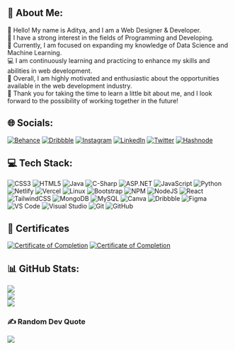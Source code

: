## 💫 About Me:
👋 Hello! My name is Aditya, and I am a Web Designer & Developer.<br>👀 I have a strong interest in the fields of Programming and Developing.<br>🌱 Currently, I am focused on expanding my knowledge of Data Science and Machine Learning.<br>💻 I am continuously learning and practicing to enhance my skills and abilities in web development.<br>💪 Overall, I am highly motivated and enthusiastic about the opportunities available in the web development industry.<br>🙏 Thank you for taking the time to learn a little bit about me, and I look forward to the possibility of working together in the future!


## 🌐 Socials:
[![Behance](https://img.shields.io/badge/Behance-1769ff?style=for-the-badge&logo=behance&logoColor=white)](https://behance.net/uixaadi)
[![Dribbble](https://img.shields.io/badge/Dribbble-ea4c89?style=for-the-badge&logo=dribbble&logoColor=white)](https://dribbble.com/uixaadi)
[![Instagram](https://img.shields.io/badge/Instagram-%23E4405F.svg?style=for-the-badge&logo=Instagram&logoColor=white)](https://instagram.com/uix.aadi)
[![LinkedIn](https://img.shields.io/badge/LinkedIn-%230077B5.svg?style=for-the-badge&logo=linkedin&logoColor=white)](https://linkedin.com/in/uixaadi)
[![Twitter](https://img.shields.io/badge/Twitter-%231DA1F2.svg?style=for-the-badge&logo=Twitter&logoColor=white)](https://twitter.com/uixaadi)
[![Hashnode](https://img.shields.io/badge/Hashnode-2962FF?style=for-the-badge&logo=hashnode&logoColor=white)](https://uixaadi.hashnode.dev/)

## 💻 Tech Stack:
![CSS3](https://img.shields.io/badge/css3-%231572B6.svg?style=for-the-badge&logo=css3&logoColor=white)
![HTML5](https://img.shields.io/badge/html5-%23E34F26.svg?style=for-the-badge&logo=html5&logoColor=white)
![Java](https://img.shields.io/badge/java-%23ED8B00.svg?style=for-the-badge&logo=java&logoColor=white)
![C-Sharp](https://img.shields.io/badge/C%23-239120?style=for-the-badge&logo=c-sharp&logoColor=white)
![ASP.NET](https://img.shields.io/badge/ASP.NET-512BD4?style=for-the-badge&logo=dotnet&logoColor=white)
![JavaScript](https://img.shields.io/badge/javascript-%23323330.svg?style=for-the-badge&logo=javascript&logoColor=%23F7DF1E)
![Python](https://img.shields.io/badge/python-3670A0?style=for-the-badge&logo=python&logoColor=ffdd54)
![Netlify](https://img.shields.io/badge/netlify-%23000000.svg?style=for-the-badge&logo=netlify&logoColor=#00C7B7)
![Vercel](https://img.shields.io/badge/vercel-%23000000.svg?style=for-the-badge&logo=vercel&logoColor=white)
![Linux](https://img.shields.io/badge/Linux-FCC624?style=for-the-badge&logo=linux&logoColor=black)
![Bootstrap](https://img.shields.io/badge/bootstrap-%23563D7C.svg?style=for-the-badge&logo=bootstrap&logoColor=white)
![NPM](https://img.shields.io/badge/NPM-%23000000.svg?style=for-the-badge&logo=npm&logoColor=white)
![NodeJS](https://img.shields.io/badge/node.js-6DA55F?style=for-the-badge&logo=node.js&logoColor=white)
![React](https://img.shields.io/badge/react-%2320232a.svg?style=for-the-badge&logo=react&logoColor=%2361DAFB)
![TailwindCSS](https://img.shields.io/badge/tailwindcss-%2338B2AC.svg?style=for-the-badge&logo=tailwind-css&logoColor=white)
![MongoDB](https://img.shields.io/badge/MongoDB-%234ea94b.svg?style=for-the-badge&logo=mongodb&logoColor=white)
![MySQL](https://img.shields.io/badge/mysql-%2300f.svg?style=for-the-badge&logo=mysql&logoColor=white)
![Canva](https://img.shields.io/badge/Canva-%2300C4CC.svg?style=for-the-badge&logo=Canva&logoColor=white)
![Dribbble](https://img.shields.io/badge/Dribbble-EA4C89?style=for-the-badge&logo=dribbble&logoColor=white)
![Figma](https://img.shields.io/badge/figma-%23F24E1E.svg?style=for-the-badge&logo=figma&logoColor=white)
![VS Code](https://img.shields.io/badge/vs%20code-%23007ACC.svg?style=for-the-badge&logo=visual-studio-code&logoColor=white) 
![Visual Studio](https://img.shields.io/badge/Visual_Studio-5C2D91?style=for-the-badge&logo=visual-studio&logoColor=white)
![Git](https://img.shields.io/badge/git-%23F05032.svg?style=for-the-badge&logo=git&logoColor=white) 
![GitHub](https://img.shields.io/badge/github-%23121011.svg?style=for-the-badge&logo=github&logoColor=white)

## 📜 Certificates

[![Certificate of Completion](https://www.dropbox.com/s/xyrxz5umz0nsw6f/Badge.png?raw=1)](https://www.futurelearn.com/certificates/g4g8e4p) 
[![Certificate of Completion](https://www.dropbox.com/s/oencpmijt3mjjxy/JS.png?raw=1)](https://www.hackerrank.com/certificates/9087208b2dcf)

## 📊 GitHub Stats:
![](https://github-readme-stats.vercel.app/api?username=uixaadi&theme=tokyonight&hide_border=false&include_all_commits=false&count_private=false)<br/>
![](https://github-readme-streak-stats.herokuapp.com/?user=uixaadi&theme=tokyonight&hide_border=false)<br/>
![](https://github-readme-stats.vercel.app/api/top-langs/?username=uixaadi&theme=tokyonight&hide_border=false&include_all_commits=false&count_private=false&layout=compact)
<!-- 
## 🐦 Latest Tweet
[![](https://gtce.itsvg.in/api?username=uixaadi&theme=gotham&response=false&border=false&time=false&icon=default)](https://github.com/VishwaGauravIn/github-twitter-card-embed) -->

### ✍️ Random Dev Quote
![](https://quotes-github-readme.vercel.app/api?type=horizontal&theme=dark)


